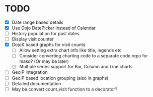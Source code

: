 TODO
=====

- [X] Date range based details
- [X] Use Dojo DatePicker instead of Calendar
- [ ] History population for past dates
- [ ] Display visit counter
- [X] DojoX based graphs for visit counts
    - [ ] Allow setting extra chart info like title, legends etc
    - [ ] Consider converting charting code to a separate code repo for mako? (Or may be later)
    - [ ] Multiple series support for Bar, Column and Line charts
- [ ] GeoIP integration
- [ ] GeoIP based location grouping (also in graphs)
- [ ] Detailed documentation
- [ ] May be convert count_visit function to a decorator?
